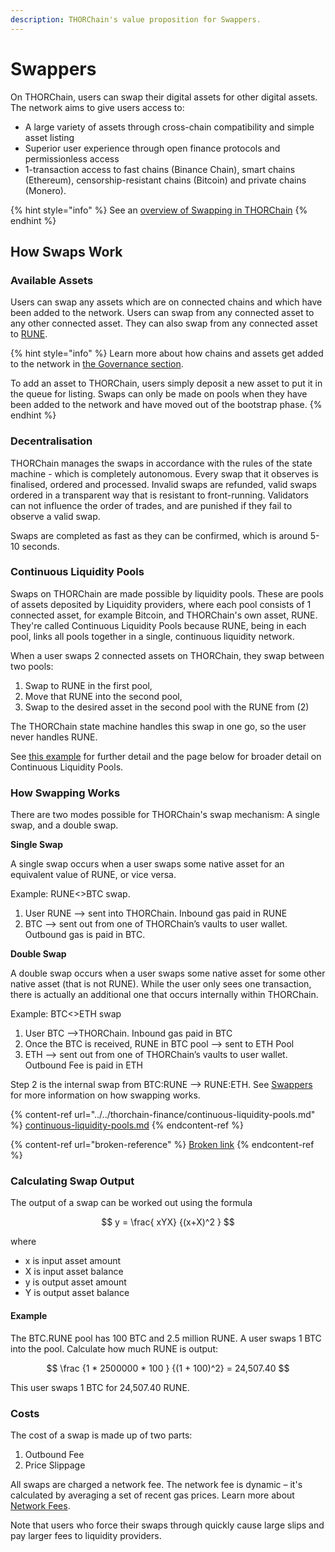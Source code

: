 ```yaml
---
description: THORChain's value proposition for Swappers.
---
```


# Swappers

On THORChain, users can swap their digital assets for other digital assets. The network aims to give users access to:

* A large variety of assets through cross-chain compatibility and simple asset listing
* Superior user experience through open finance protocols and permissionless access
* 1-transaction access to fast chains (Binance Chain), smart chains (Ethereum), censorship-resistant chains (Bitcoin) and private chains (Monero).

{% hint style="info" %}
See an [overview of Swapping in THORChain](../#how-swapping-works)
{% endhint %}

## How Swaps Work

### Available Assets

Users can swap any assets which are on connected chains and which have been added to the network. Users can swap from any connected asset to any other connected asset. They can also swap from any connected asset to [RUNE](../rune.md).

{% hint style="info" %}
Learn more about how chains and assets get added to the network in [the Governance section](../../how-it-works/governance.md).

To add an asset to THORChain, users simply deposit a new asset to put it in the queue for listing. Swaps can only be made on pools when they have been added to the network and have moved out of the bootstrap phase.
{% endhint %}

### Decentralisation

THORChain manages the swaps in accordance with the rules of the state machine - which is completely autonomous. Every swap that it observes is finalised, ordered and processed. Invalid swaps are refunded, valid swaps ordered in a transparent way that is resistant to front-running. Validators can not influence the order of trades, and are punished if they fail to observe a valid swap.

Swaps are completed as fast as they can be confirmed, which is around 5-10 seconds.

### Continuous Liquidity Pools

Swaps on THORChain are made possible by liquidity pools. These are pools of assets deposited by Liquidity providers, where each pool consists of 1 connected asset, for example Bitcoin, and THORChain's own asset, RUNE. They're called Continuous Liquidity Pools because RUNE, being in each pool, links all pools together in a single, continuous liquidity network.

When a user swaps 2 connected assets on THORChain, they swap between two pools:

1. Swap to RUNE in the first pool,
2. Move that RUNE into the second pool,
3. Swap to the desired asset in the second pool with the RUNE from (2)

The THORChain state machine handles this swap in one go, so the user never handles RUNE.

See [this example](swapping.md#example) for further detail and the page below for broader detail on Continuous Liquidity Pools.



### **How Swapping Works**

There are two modes possible for THORChain's swap mechanism: A single swap, and a double swap.

**Single Swap**&#x20;

A single swap occurs when a user swaps some native asset for an equivalent value of RUNE, or vice versa.&#x20;

Example: RUNE<>BTC swap.&#x20;

1. User RUNE —> sent into THORChain. Inbound gas paid in RUNE
2. BTC —> sent out from one of THORChain’s vaults to user wallet. Outbound gas is paid in BTC.

**Double Swap**

A double swap occurs when a user swaps some native asset for some other native asset (that is not RUNE). While the user only sees one transaction, there is actually an additional one that occurs internally within THORChain.

Example: BTC<>ETH swap

1. User BTC —>THORChain. Inbound gas paid in BTC
2. Once the BTC is received, RUNE in BTC pool —> sent to ETH Pool
3. ETH —> sent out from one of THORChain’s vaults to user wallet.  Outbound Fee is paid in ETH

Step 2 is the internal swap from BTC:RUNE —> RUNE:ETH. See [Swappers](swapping.md#how-swaps-work) for more information on how swapping works.

{% content-ref url="../../thorchain-finance/continuous-liquidity-pools.md" %}
[continuous-liquidity-pools.md](../../thorchain-finance/continuous-liquidity-pools.md)
{% endcontent-ref %}

{% content-ref url="broken-reference" %}
[Broken link](broken-reference)
{% endcontent-ref %}

### Calculating Swap Output

The output of a swap can be worked out using the formula

$$
y = \frac{ xYX} {(x+X)^2 }
$$

where

* x is input asset amount
* X is input asset balance
* y is output asset amount
* Y is output asset balance

#### Example

The BTC.RUNE pool has 100 BTC and 2.5 million RUNE. A user swaps 1 BTC into the pool. Calculate how much RUNE is output:

$$
\frac {1 * 2500000 * 100 } {(1 + 100)^2} = 24,507.40
$$

This user swaps 1 BTC for 24,507.40 RUNE.

### Costs

The cost of a swap is made up of two parts:

1. Outbound Fee
2. Price Slippage

All swaps are charged a network fee. The network fee is dynamic – it's calculated by averaging a set of recent gas prices. Learn more about [Network Fees](../../how-it-works/fees.md#network-fee).

Note that users who force their swaps through quickly cause large slips and pay larger fees to liquidity providers.
